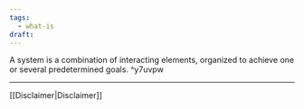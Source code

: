 ```yaml
---
tags:
  - what-is
draft:
---
```

A system is a combination of interacting elements, organized to achieve one or several predetermined goals.  ^y7uvpw

---
[[Disclaimer|Disclaimer]]
